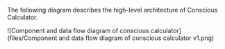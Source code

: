 The following diagram describes the high-level architecture of Conscious Calculator.

![Component and data flow diagram of conscious calculator](files/Component and data flow diagram of conscious calculator v1.png)